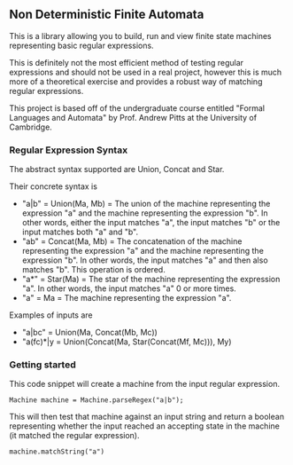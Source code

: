 ## Non Deterministic Finite Automata

This is a library allowing you to build, run and view finite state machines representing basic regular expressions.

This is definitely not the most efficient method of testing regular expressions and should not be used in a real project,
however this is much more of a theoretical exercise and provides a robust way of matching regular expressions.

This project is based off of the undergraduate course entitled "Formal Languages and Automata" by Prof. Andrew Pitts at the University of Cambridge.

### Regular Expression Syntax

The abstract syntax supported are Union, Concat and Star.

Their concrete syntax is
*   "a|b" = Union(Ma, Mb) = The union of the machine representing the expression "a" and the machine representing the expression "b".
    In other words, either the input matches "a", the input matches "b" or the input matches both "a" and "b".
*   "ab" = Concat(Ma, Mb) = The concatenation of the machine representing the expression "a" and the machine representing the expression "b".
    In other words, the input matches "a" and then also matches "b". This operation is ordered.
*   "a*" = Star(Ma) = The star of the machine representing the expression "a". In other words, the input matches "a" 0 or more times.
*   "a" = Ma = The machine representing the expression "a".

Examples of inputs are
*   "a|bc" = Union(Ma, Concat(Mb, Mc))
*   "a(fc)*|y = Union(Concat(Ma, Star(Concat(Mf, Mc))), My)

### Getting started

This code snippet will create a machine from the input regular expression.

```
Machine machine = Machine.parseRegex("a|b");
```

This will then test that machine against an input string and return a boolean representing whether the input reached an accepting state in the machine (it matched the regular expression).
```
machine.matchString("a")
```